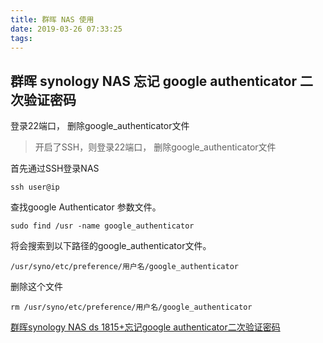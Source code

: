 ```yaml
---
title: 群晖 NAS 使用
date: 2019-03-26 07:33:25
tags:
---
```




## 群晖 synology NAS 忘记 google authenticator 二次验证密码

登录22端口， 删除google_authenticator文件

> 开启了SSH，则登录22端口， 删除google_authenticator文件



首先通过SSH登录NAS

```shell
ssh user@ip
```



查找google Authenticator 参数文件。

```shell
sudo find /usr -name google_authenticator
```



将会搜索到以下路径的google_authenticator文件。

```
/usr/syno/etc/preference/用户名/google_authenticator
```



删除这个文件

```shell
rm /usr/syno/etc/preference/用户名/google_authenticator
```



[群晖synology NAS ds 1815+忘记google authenticator二次验证密码](http://blog.newxd.com/7494.html)